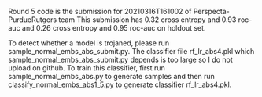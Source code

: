 Round 5 code is the submission for 20210316T161002 of Perspecta-PurdueRutgers team This submission has 0.32 cross entropy and 0.93 roc-auc and 0.26 cross entropy and 0.95 roc-auc on holdout set.

To detect whether a model is trojaned, please run sample_normal_embs_abs_submit.py. The classifier file rf_lr_abs4.pkl which sample_normal_embs_abs_submit.py depends is too large so I do not upload on github. To train this classifier, first run sample_normal_embs_abs.py to generate samples and then run classify_normal_embs_abs1_5.py to generate classifier rf_lr_abs4.pkl.

